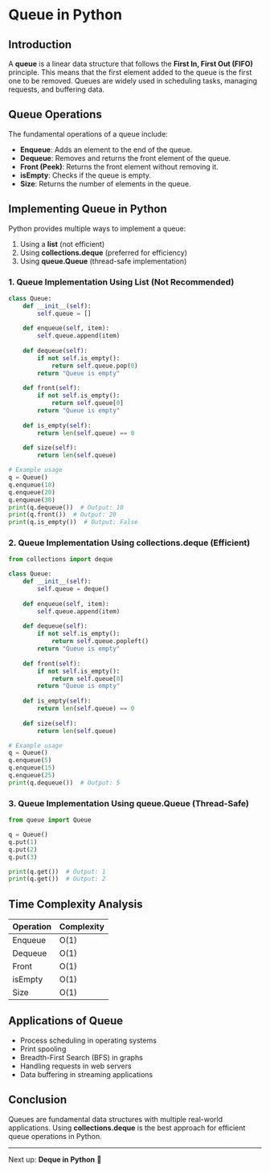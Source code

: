 # Queue in Python

## Introduction
A **queue** is a linear data structure that follows the **First In, First Out (FIFO)** principle. This means that the first element added to the queue is the first one to be removed. Queues are widely used in scheduling tasks, managing requests, and buffering data.

## Queue Operations
The fundamental operations of a queue include:
- **Enqueue**: Adds an element to the end of the queue.
- **Dequeue**: Removes and returns the front element of the queue.
- **Front (Peek)**: Returns the front element without removing it.
- **isEmpty**: Checks if the queue is empty.
- **Size**: Returns the number of elements in the queue.

## Implementing Queue in Python
Python provides multiple ways to implement a queue:
1. Using a **list** (not efficient)
2. Using **collections.deque** (preferred for efficiency)
3. Using **queue.Queue** (thread-safe implementation)

### 1. Queue Implementation Using List (Not Recommended)
```python
class Queue:
    def __init__(self):
        self.queue = []
    
    def enqueue(self, item):
        self.queue.append(item)
    
    def dequeue(self):
        if not self.is_empty():
            return self.queue.pop(0)
        return "Queue is empty"
    
    def front(self):
        if not self.is_empty():
            return self.queue[0]
        return "Queue is empty"
    
    def is_empty(self):
        return len(self.queue) == 0
    
    def size(self):
        return len(self.queue)

# Example usage
q = Queue()
q.enqueue(10)
q.enqueue(20)
q.enqueue(30)
print(q.dequeue())  # Output: 10
print(q.front())  # Output: 20
print(q.is_empty())  # Output: False
```

### 2. Queue Implementation Using collections.deque (Efficient)
```python
from collections import deque

class Queue:
    def __init__(self):
        self.queue = deque()
    
    def enqueue(self, item):
        self.queue.append(item)
    
    def dequeue(self):
        if not self.is_empty():
            return self.queue.popleft()
        return "Queue is empty"
    
    def front(self):
        if not self.is_empty():
            return self.queue[0]
        return "Queue is empty"
    
    def is_empty(self):
        return len(self.queue) == 0
    
    def size(self):
        return len(self.queue)

# Example usage
q = Queue()
q.enqueue(5)
q.enqueue(15)
q.enqueue(25)
print(q.dequeue())  # Output: 5
```

### 3. Queue Implementation Using queue.Queue (Thread-Safe)
```python
from queue import Queue

q = Queue()
q.put(1)
q.put(2)
q.put(3)

print(q.get())  # Output: 1
print(q.get())  # Output: 2
```

## Time Complexity Analysis
| Operation | Complexity |
|-----------|------------|
| Enqueue | O(1) |
| Dequeue | O(1) |
| Front | O(1) |
| isEmpty | O(1) |
| Size | O(1) |

## Applications of Queue
- Process scheduling in operating systems
- Print spooling
- Breadth-First Search (BFS) in graphs
- Handling requests in web servers
- Data buffering in streaming applications

## Conclusion
Queues are fundamental data structures with multiple real-world applications. Using **collections.deque** is the best approach for efficient queue operations in Python.

---

Next up: **Deque in Python** 🚀

